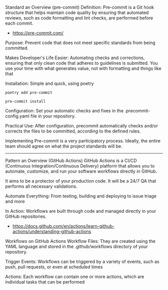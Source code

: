 Standard an Overview (pre-commit)
Definition: Pre-commit is a Git hook structure that helps maintain code quality by ensuring that automated reviews, such as code formatting and lint checks, are performed before each commit.
- https://pre-commit.com/

Purpose: Prevent code that does not meet specific standards from being committed.

Makes Developer's Life Easier: Automating checks and corrections, ensuring that only clean code that adheres to guidelines is submitted. You use your time with what generates value, not with formatting and things like that

Installation: Simple and quick, using poetry
```
poetry add pre-commit

pre-commit install
```

Configuration: Set your automatic checks and fixes in the .precommit-config.yaml file in your repository.

Practical Use: After configuration, precommit automatically checks and/or corrects the files to be committed, according to the defined rules.

Implementing Pre-commit is a very participatory process. Ideally, the entire team should agree on what the project standards will be.

---
Pattern an Overview (GitHub Actions)
GitHub Actions is a CI/CD (Continuous Integration/Continuous Delivery) platform that allows you to automate, customize, and run your software workflows directly in GitHub.

It aims to be a protector of your production code. It will be a 24/7 QA that performs all necessary validations.

Automate Everything: From testing, building and deploying to issue triage and more

In Action: Workflows are built through code and managed directly in your GitHub repositories.
- https://docs.github.com/en/actions/learn-github-actions/understanding-github-actions


Workflows on GitHub Actions
Workflow Files: They are created using the YAML language and stored in the .github/workflows directory of your repository.

Trigger Events: Workflows can be triggered by a variety of events, such as push, pull requests, or even at scheduled times

Actions: Each workflow can contain one or more actions, which are individual tasks that can be performed